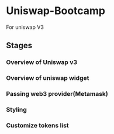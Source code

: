 # Uniswap-Bootcamp
For uniswap V3

## Stages

### Overview of Uniswap v3

### Overview of uniswap widget

### Passing web3 provider(Metamask)

### Styling

### Customize tokens list


